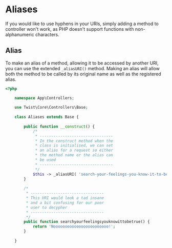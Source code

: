 # Aliases

If you would like to use hyphens in your URIs, simply adding a method to controller won't work, as PHP doesn't support functions with non-alphanumeric characters.

## Alias

To make an alias of a method, allowing it to be accessed by another URI, you can use the extended `_aliasURI()` method. Making an alias will allow both the method to be called by its original name as well as the registered alias.

```php
<?php

    namespace App\Controllers;
    
    use Twist\Core\Controllers\Base;
    
    class Aliases extends Base {
    
        public function __construct() {
            /*
             * --------------------------------
             * In the construct method when the
             * class is initialised, we can set
             * an alias for a request so either
             * the method name or the alias can
             * be used
             * --------------------------------
             */
            $this -> _aliasURI( 'search-your-feelings-you-know-it-to-be-true', 'searchyourfeelingsyouknowittobetrue' );
        }
    
        /*
         * --------------------------------
         * This URI would look a tad insane
         * and a bit confusing for our poor
         * user to decypher
         * --------------------------------
         */
        public function searchyourfeelingsyouknowittobetrue() {
            return 'Noooooooooooooooooooooooo!';
        }
        
    }
```